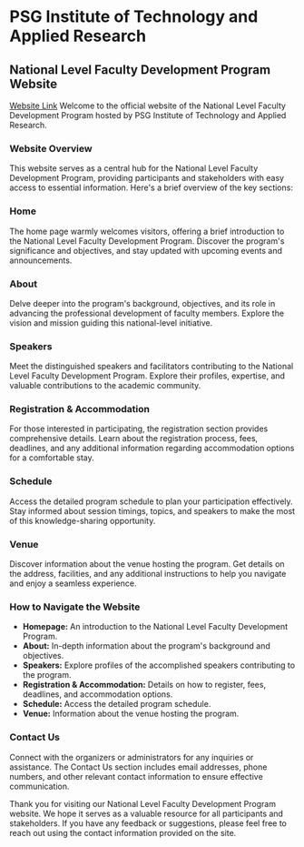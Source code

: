 # PSG Institute of Technology and Applied Research
## National Level Faculty Development Program Website
[Website Link](https://sites.google.com/psgitech.ac.in/national-level-faculty-develop/home)
Welcome to the official website of the National Level Faculty Development Program hosted by PSG Institute of Technology and Applied Research.

### Website Overview
This website serves as a central hub for the National Level Faculty Development Program, providing participants and stakeholders with easy access to essential information. Here's a brief overview of the key sections:

### Home
The home page warmly welcomes visitors, offering a brief introduction to the National Level Faculty Development Program. Discover the program's significance and objectives, and stay updated with upcoming events and announcements.

### About
Delve deeper into the program's background, objectives, and its role in advancing the professional development of faculty members. Explore the vision and mission guiding this national-level initiative.

### Speakers
Meet the distinguished speakers and facilitators contributing to the National Level Faculty Development Program. Explore their profiles, expertise, and valuable contributions to the academic community.

### Registration & Accommodation
For those interested in participating, the registration section provides comprehensive details. Learn about the registration process, fees, deadlines, and any additional information regarding accommodation options for a comfortable stay.

### Schedule
Access the detailed program schedule to plan your participation effectively. Stay informed about session timings, topics, and speakers to make the most of this knowledge-sharing opportunity.

### Venue
Discover information about the venue hosting the program. Get details on the address, facilities, and any additional instructions to help you navigate and enjoy a seamless experience.

### How to Navigate the Website
- **Homepage:** An introduction to the National Level Faculty Development Program.
- **About:** In-depth information about the program's background and objectives.
- **Speakers:** Explore profiles of the accomplished speakers contributing to the program.
- **Registration & Accommodation:** Details on how to register, fees, deadlines, and accommodation options.
- **Schedule:** Access the detailed program schedule.
- **Venue:** Information about the venue hosting the program.

### Contact Us
Connect with the organizers or administrators for any inquiries or assistance. The Contact Us section includes email addresses, phone numbers, and other relevant contact information to ensure effective communication.

Thank you for visiting our National Level Faculty Development Program website. We hope it serves as a valuable resource for all participants and stakeholders. If you have any feedback or suggestions, please feel free to reach out using the contact information provided on the site.
